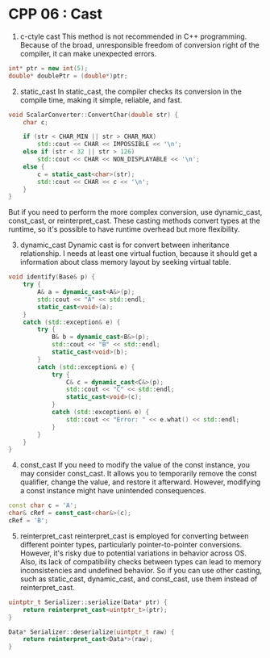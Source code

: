 # CPP 06 : Cast
1. c-ctyle cast
This method is not recommended in C++ programming. Because of the broad, unresponsible freedom of conversion right of the compiler, it can make unexpected errors. 
```c++
int* ptr = new int(5);
double* doublePtr = (double*)ptr;
```

2. static_cast
In static_cast, the compiler checks its conversion in the compile time, making it simple, reliable, and fast.  
```c++
void ScalarConverter::ConvertChar(double str) {
    char c;

    if (str < CHAR_MIN || str > CHAR_MAX)
        std::cout << CHAR << IMPOSSIBLE << '\n';
    else if (str < 32 || str > 126)
        std::cout << CHAR << NON_DISPLAYABLE << '\n';
    else {
        c = static_cast<char>(str);
        std::cout << CHAR << c << '\n';
    }
}
```
But if you need to perform the more complex conversion, use dynamic_cast, const_cast, or reinterpret_cast. These casting methods convert types at the runtime, so it's possible to have runtime overhead but more flexibility.  

3. dynamic_cast
Dynamic cast is for convert between inheritance relationship. I needs at least one virtual fuction, because it should get a information about class memory layout by seeking virtual table. 
```c++
void identify(Base& p) {
    try {
        A& a = dynamic_cast<A&>(p);
        std::cout << "A" << std::endl;
        static_cast<void>(a);
    }
    catch (std::exception& e) {
        try {
            B& b = dynamic_cast<B&>(p);
            std::cout << "B" << std::endl;
            static_cast<void>(b);
        }
        catch (std::exception& e) {
            try {
                C& c = dynamic_cast<C&>(p);
                std::cout << "C" << std::endl;
                static_cast<void>(c);
            }
            catch (std::exception& e) {
                std::cout << "Error: " << e.what() << std::endl;
            }
        }
    }
}
```
4. const_cast
If you need to modify the value of the const instance, you may consider const_cast. It allows you to temporarily remove the const qualifier, change the value, and restore it afterward. However, modifying a const instance might have unintended consequences.  
```c++
const char c = 'A';
char& cRef = const_cast<char&>(c);
cRef = 'B';
```

5. reinterpret_cast
reinterpret_cast is employed for converting between different pointer types, particularly pointer-to-pointer conversions. However, it's risky due to potential variations in behavior across OS. Also, its lack of compatibility checks between types can lead to memory inconsistencies and undefined behavior. So if you can use other casting, such as static_cast, dynamic_cast, and const_cast, use them instead of reinterpret_cast.  

```c++
uintptr_t Serializer::serialize(Data* ptr) {
    return reinterpret_cast<uintptr_t>(ptr);
}

Data* Serializer::deserialize(uintptr_t raw) {
    return reinterpret_cast<Data*>(raw);
}
```